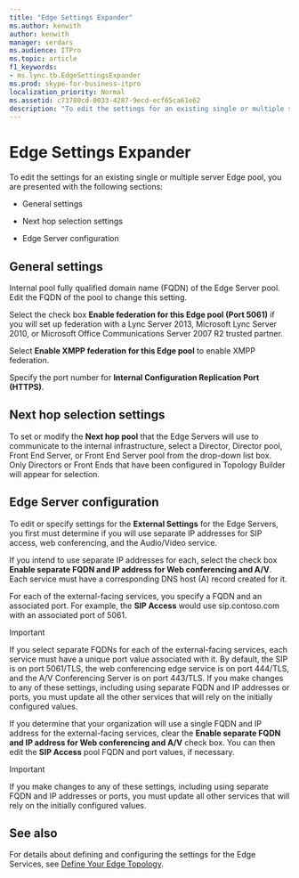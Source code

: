 ```yaml
---
title: "Edge Settings Expander"
ms.author: kenwith
author: kenwith
manager: serdars
ms.audience: ITPro
ms.topic: article
f1_keywords:
- ms.lync.tb.EdgeSettingsExpander
ms.prod: skype-for-business-itpro
localization_priority: Normal
ms.assetid: c73780cd-0033-4287-9ecd-ecf65ca61e62
description: "To edit the settings for an existing single or multiple server Edge pool, you are presented with the following sections:"
---
```


# Edge Settings Expander
 
To edit the settings for an existing single or multiple server Edge pool, you are presented with the following sections:
  
- General settings
    
- Next hop selection settings
    
- Edge Server configuration
    

## General settings

Internal pool fully qualified domain name (FQDN) of the Edge Server pool. Edit the FQDN of the pool to change this setting.
  
Select the check box **Enable federation for this Edge pool (Port 5061)** if you will set up federation with a Lync Server 2013, Microsoft Lync Server 2010, or Microsoft Office Communications Server 2007 R2 trusted partner.
  
Select **Enable XMPP federation for this Edge pool** to enable XMPP federation.
  
Specify the port number for **Internal Configuration Replication Port (HTTPS)**.
  
## Next hop selection settings

To set or modify the **Next hop pool** that the Edge Servers will use to communicate to the internal infrastructure, select a Director, Director pool, Front End Server, or Front End Server pool from the drop-down list box. Only Directors or Front Ends that have been configured in Topology Builder will appear for selection.
  
## Edge Server configuration

To edit or specify settings for the **External Settings** for the Edge Servers, you first must determine if you will use separate IP addresses for SIP access, web conferencing, and the Audio/Video service.
  
If you intend to use separate IP addresses for each, select the check box **Enable separate FQDN and IP address for Web conferencing and A/V**. Each service must have a corresponding DNS host (A) record created for it.
  
For each of the external-facing services, you specify a FQDN and an associated port. For example, the **SIP Access** would use sip.contoso.com with an associated port of 5061.
  
> [!IMPORTANT]
> If you select separate FQDNs for each of the external-facing services, each service must have a unique port value associated with it. By default, the SIP is on port 5061/TLS, the web conferencing edge service is on port 444/TLS, and the A/V Conferencing Server is on port 443/TLS. If you make changes to any of these settings, including using separate FQDN and IP addresses or ports, you must update all the other services that will rely on the initially configured values. 
  
If you determine that your organization will use a single FQDN and IP address for the external-facing services, clear the **Enable separate FQDN and IP address for Web conferencing and A/V** check box. You can then edit the **SIP Access** pool FQDN and port values, if necessary.
  
> [!IMPORTANT]
> If you make changes to any of these settings, including using separate FQDN and IP addresses or ports, you must update all other services that will rely on the initially configured values. 
  
## See also 

For details about defining and configuring the settings for the Edge Services, see [Define Your Edge Topology](http://technet.microsoft.com/library/787b23f1-8fa0-4c37-abf2-c516c5dd66f0.aspx).
  


